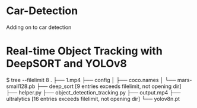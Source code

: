 # Car-Detection
Adding on to car detection
# Real-time Object Tracking with DeepSORT and YOLOv8

$ tree --filelimit 8
.
├── 1.mp4
├── config
│   ├── coco.names
│   └── mars-small128.pb
├── deep_sort  [9 entries exceeds filelimit, not opening dir]
├── helper.py
├── object_detection_tracking.py
├── output.mp4
├── ultralytics  [16 entries exceeds filelimit, not opening dir]
└── yolov8n.pt
